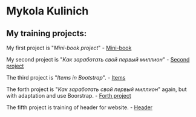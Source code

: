 # Mykola Kulinich
## My training projects:  

My first project is "*Mini-book project*" - [Mini-book](https://kolkul.github.io/MyBookProject/ "MyBookProject. Without adaptation and Bootstrap")  

My second project is "*Как заработать свой первый миллион*" - [Second project](kolkul.github.io/FirstP "Without adaptation and Bootstrap")

The third project is "*Items in Bootstrap*". - [Items](kolkul.github.io/SecondP "SecondP")

The forth project is "*Как заработать свой первый миллион*" again, but with adaptation and use Boorstrap. - [Forth project](kolkul.github.io/ThirdP/ "ThirdP")  

The fifth project is training of header for website. - [Header](kolkul.github.io/HeaderProject/ "HeaderProject")
